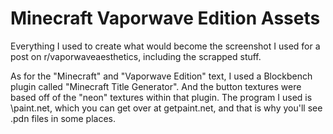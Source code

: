 # Minecraft Vaporwave Edition Assets
 Everything I used to create what would become the screenshot I used for a post on r/vaporwaveaesthetics, including the scrapped stuff.
 
As for the "Minecraft" and "Vaporwave Edition" text, I used a Blockbench plugin called "Minecraft Title Generator". And the button textures were based off of the "neon" textures within that plugin. The program I used is \paint.net, which you can get over at getpaint.net, and that is why you'll see .pdn files in some places.
